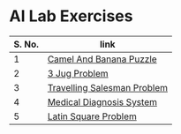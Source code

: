 # AI Lab Exercises
| S. No. | link |
|--------|--------------|
| 1 | [Camel And Banana Puzzle](https://github.com/Code-With-Aagam/AI/blob/main/Camel%20and%20Banana%20Puzzle/Camel%20and%20Banana.py)
| 2 | [3 Jug Problem](https://github.com/Code-With-Aagam/AI/blob/main/3%20Jug%20Problem/3%20Jug.py)
| 3 | [Travelling Salesman Problem](https://github.com/Code-With-Aagam/AI/blob/main/Travelling%20Salesman%20Problem/TSP.py)
| 4 | [Medical Diagnosis System](https://github.com/Code-With-Aagam/AI/blob/main/Medical%20Diagnosis%20System/MDS.py)
| 5 | [Latin Square Problem](https://github.com/Code-With-Aagam/AI/blob/main/Latin%20Square%20Problem/lsp.py)
